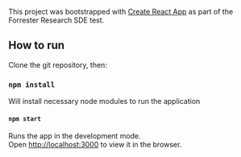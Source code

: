This project was bootstrapped with [Create React App](https://github.com/facebook/create-react-app) as part of the
Forrester Research SDE test.

## How to run

Clone the git repository, then:

### `npm install`

Will install necessary node modules to run the application

#### `npm start`

Runs the app in the development mode.<br />
Open [http://localhost:3000](http://localhost:3000) to view it in the browser.

